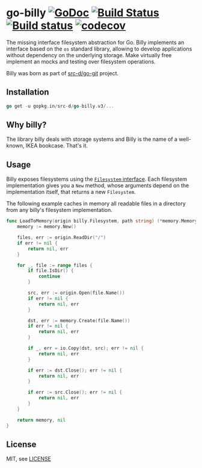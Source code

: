 # go-billy [![GoDoc](https://godoc.org/gopkg.in/src-d/go-billy.v3?status.svg)](https://godoc.org/gopkg.in/src-d/go-billy.v3) [![Build Status](https://travis-ci.org/src-d/go-billy.svg)](https://travis-ci.org/src-d/go-billy) [![Build status](https://ci.appveyor.com/api/projects/status/vx2qn6vlakbi724t?svg=true)](https://ci.appveyor.com/project/mcuadros/go-billy) [![codecov](https://codecov.io/gh/src-d/go-billy/branch/master/graph/badge.svg)](https://codecov.io/gh/src-d/go-billy)

The missing interface filesystem abstraction for Go.
Billy implements an interface based on the `os` standard library, allowing to develop applications without dependency on the underlying storage. Make virtually free implement an mocks and testing over filesystem operations.

Billy was born as part of [src-d/go-git](https://github.com/src-d/go-git) project.

## Installation

```go
go get -u gopkg.in/src-d/go-billy.v3/...
```

## Why billy?

The library billy deals with storage systems and Billy is the name of a well-known, IKEA
bookcase. That's it.

## Usage

Billy exposes filesystems using the
[`Filesystem` interface](https://godoc.org/github.com/src-d/go-billy#Filesystem).
Each filesystem implementation gives you a `New` method, whose arguments depend on
the implementation itself, that returns a new `Filesystem`.

The following example caches in memory all readable files in a directory from any
billy's filesystem implementation.

```go
func LoadToMemory(origin billy.Filesystem, path string) (*memory.Memory, error) {
	memory := memory.New()

	files, err := origin.ReadDir("/")
	if err != nil {
		return nil, err
	}

	for _, file := range files {
		if file.IsDir() {
			continue
		}

		src, err := origin.Open(file.Name())
		if err != nil {
			return nil, err
		}

		dst, err := memory.Create(file.Name())
		if err != nil {
			return nil, err
		}

		if _, err = io.Copy(dst, src); err != nil {
			return nil, err
		}

		if err := dst.Close(); err != nil {
			return nil, err
		}

		if err := src.Close(); err != nil {
			return nil, err
		}
	}

	return memory, nil
}
```

## License

MIT, see [LICENSE](LICENSE)
